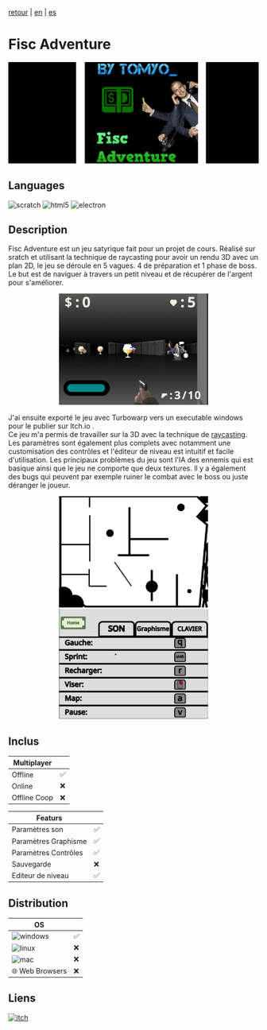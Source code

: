 [retour](/README.md) | [en](/translation/en/fisc-adventure.md) | [es](/translation/es/fisc-adventure.md)
  
# Fisc Adventure

<p align="center">
  <img src="/image/fisc-adventure-banner.png" width="600" alt="Fisc Adventure logo">
</p>

## Languages

<img alt="scratch" src="https://img.shields.io/badge/Scratch-FF6F00?style=for-the-badge&logo=Scratch&logoColor=white"/> <img alt="html5" src="https://img.shields.io/badge/HTML5-E34F26?style=for-the-badge&logo=html5&logoColor=white"/> <img alt="electron" src="https://img.shields.io/badge/Electron-2B2E3A?style=for-the-badge&logo=electron&logoColor=9FEAF9"/>

## Description
Fisc Adventure est un jeu satyrique fait pour un projet de cours. Réalisé sur sratch et utilisant la technique de raycasting pour avoir un rendu 3D avec un plan 2D, le jeu se déroule en 5 vagues. 4 de préparation et 1 phase de boss. Le but est de naviguer à travers un petit niveau et de récupérer de l'argent pour s'améliorer.


<p align="center">
  <img src="/image/fisc-adventure-in-game.png" width="300" alt="Fisc Adventure niveau">
</p>

J'ai ensuite exporté le jeu avec Turbowarp vers un executable windows pour le publier sur Itch.io .    
Ce jeu m'a permis de travailler sur la 3D avec la technique de [raycasting](https://fr.wikipedia.org/wiki/Raycasting). Les paramètres sont également plus complets avec notamment une customisation des contrôles et l'éditeur de niveau est intuitif et facile d'utilisation. Les principaux problèmes du jeu sont l'IA des ennemis qui est basique ainsi que le jeu ne comporte que deux textures. Il y a également des bugs qui peuvent par exemple ruiner le combat avec le boss ou juste déranger le joueur.

<p align="center">
  <img src="/image/fisc-adventure-level-editor.png" width="300" alt="Fisc Adventure editeur">
  <img src="/image/fisc-avdventure-parameters.png" width="300" alt="Fisc Adventure parametres">
</p>

## Inclus

| Multiplayer |  |
|---------------|---------------|
| Offline | ✅ |
| Online | ❌ |
| Offline Coop | ❌ |

| Featurs | |
|---------------|---------------|
| Paramètres son | ✅ |
| Paramètres Graphisme | ✅ |
| Paramètres Contrôles | ✅ |
| Sauvegarde | ❌ |
| Editeur de niveau | ✅ |

## Distribution

| OS | |
|---------------|---------------|
| <img alt="windows" src="https://img.shields.io/badge/Windows-0078D6?style=for-the-badge&logo=windows&logoColor=white"/> | ✅ |
| <img alt="linux" src="https://img.shields.io/badge/Linux-FCC624?style=for-the-badge&logo=linux&logoColor=black"/> | ❌ |
| <img alt="mac" src="https://img.shields.io/badge/mac%20os-000000?style=for-the-badge&logo=apple&logoColor=white"/> | ❌ |
| 🌐 Web Browsers | ❌ |


## Liens

<a target="_blank" href="https://tomyo.itch.io/fisc-adventure">
      <img alt="itch" src="https://img.shields.io/badge/Itch.io-FA5C5C?style=for-the-badge&logo=itchdotio&logoColor=white">
</a>
